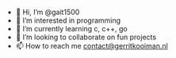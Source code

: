 - 👋 Hi, I’m @gait1500
- 👀 I’m interested in programming
- 🌱 I’m currently learning c, c++, go
- 💞️ I’m looking to collaborate on fun projects
- 📫 How to reach me contact@gerritkooiman.nl

<!---
gait1500/gait1500 is a ✨ special ✨ repository because its `README.md` (this file) appears on your GitHub profile.
You can click the Preview link to take a look at your changes.
--->
